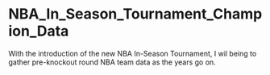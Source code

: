 # NBA_In_Season_Tournament_Champion_Data
With the introduction of the new NBA In-Season Tournament, I wil being to gather pre-knockout round NBA team data as the years go on.

